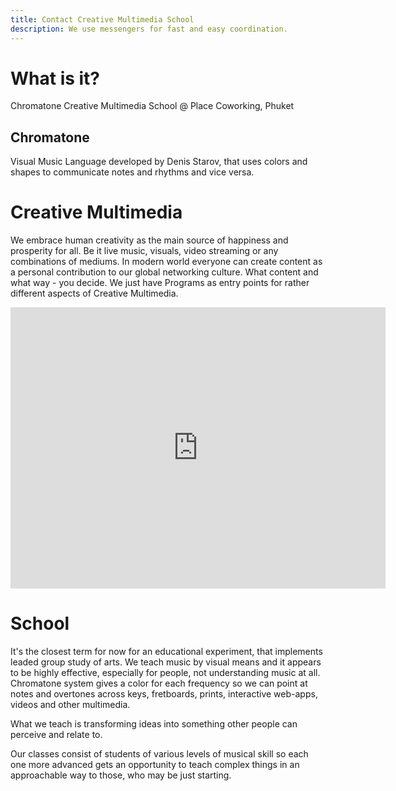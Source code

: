 ```yaml
---
title: Contact Creative Multimedia School
description: We use messengers for fast and easy coordination.
---
```


# What is it?

Chromatone Creative Multimedia School @ Place Coworking, Phuket

## Chromatone

Visual Music Language developed by Denis Starov, that uses colors and shapes to communicate notes and rhythms and vice versa.

# Creative Multimedia

We embrace human creativity as the main source of happiness and prosperity for all. Be it live music, visuals, video streaming or any combinations of mediums. In modern world everyone can create content as a personal contribution to our global networking culture. What content and what way - you decide. We just have Programs as entry points for rather different aspects of Creative Multimedia.

<iframe src="https://www.google.com/maps/embed?pb=!1m18!1m12!1m3!1d31619.23403019168!2d98.33620267822933!3d7.8526906901330715!2m3!1f0!2f0!3f0!3m2!1i1024!2i768!4f13.1!3m3!1m2!1s0x30502f11be80d1b3%3A0xc8c70cc2395f418a!2sPLACE%20COWORKING%20PHUKET!5e0!3m2!1sru!2sth!4v1734540603134!5m2!1sru!2sth" width="600" height="450" style="border:0;" allowfullscreen="" loading="lazy" referrerpolicy="no-referrer-when-downgrade"></iframe>

# School

It's the closest term for now for an educational experiment, that implements leaded group study of arts. We teach music by visual means and it appears to be highly effective, especially for people, not understanding music at all. Chromatone system gives a color for each frequency so we can point at notes and overtones across keys, fretboards, prints, interactive web-apps, videos and other multimedia.

What we teach is transforming ideas into something other people can perceive and relate to.

Our classes consist of students of various levels of musical skill so each one more advanced gets an opportunity to teach complex things in an approachable way to those, who may be just starting.
